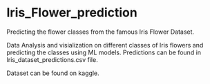 # Iris_Flower_prediction
Predicting the flower classes from the famous Iris Flower Dataset.

Data Analysis and visialization on different classes of Iris flowers and predicting the classes using ML models.
Predictions can be found in Iris_dataset_predictions.csv file.

Dataset can be found on kaggle.
